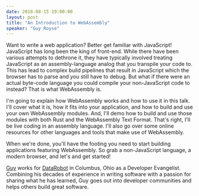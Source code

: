 ```yaml
---
date: 2018-08-15 19:00:00
layout: post
title: "An Introduction to WebAssembly"
speaker: "Guy Royse"
---
```


Want to write a web application? Better get familiar with JavaScript! JavaScript has long been the king of front-end. While there have been various attempts to dethrone it, they have typically involved treating JavaScript as an assembly-language analog that you transpile your code to. This has lead to complex build pipelines that result in JavaScript which the browser has to parse and *you* still have to debug. But what if there were an actual byte-code language you could compile your non-JavaScript code to instead? That is what WebAssembly is.

I'm going to explain how WebAssembly works and how to use it in this talk. I'll cover what it is, how it fits into your application, and how to build and use your own WebAssembly modules. And, I'll demo how to build and use those modules with both Rust and the WebAssembly Text Format. That's right, I'll be live coding in an assembly language. I'll also go over some online resources for other languages and tools that make use of WebAssembly.

When we're done, you'll have the footing you need to start building applications featuring WebAssembly. So grab a non-JavaScript language, a modern browser, and let's and get started!

[Guy](http://guyroyse.com/) works for [DataRobot](https://www.datarobot.com/) in Columbus, Ohio as a Developer Evangelist. Combining his decades of experience in writing software with a passion for sharing what he has learned, Guy goes out into developer communities and helps others build great software.